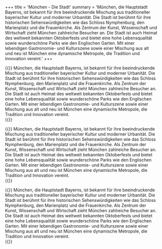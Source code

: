 +++
title = 'München - Die Stadt'
summary = 'München, die Hauptstadt Bayerns, ist bekannt für ihre beeindruckende Mischung aus traditioneller bayerischer Kultur und moderner Urbanität. Die Stadt ist berühmt für ihre historischen Sehenswürdigkeiten wie das Schloss Nymphenburg, den Marienplatz und die Frauenkirche. Als Zentrum der Kunst, Wissenschaft und Wirtschaft zieht München zahlreiche Besucher an. Die Stadt ist auch Heimat des weltweit bekannten Oktoberfests und bietet eine hohe Lebensqualität sowie wunderschöne Parks wie den Englischen Garten. Mit einer lebendigen Gastronomie- und Kulturszene sowie einer Mischung aus alt und neu ist München eine dynamische Metropole, die Tradition und Innovation vereint.'
+++

{{<floating-picture image="muenchen1.jpg" >}}
München, die Hauptstadt Bayerns, ist bekannt für ihre beeindruckende Mischung aus traditioneller bayerischer Kultur und moderner Urbanität. Die Stadt ist berühmt für ihre historischen Sehenswürdigkeiten wie das Schloss Nymphenburg, den Marienplatz und die Frauenkirche. Als Zentrum der Kunst, Wissenschaft und Wirtschaft zieht München zahlreiche Besucher an. Die Stadt ist auch Heimat des weltweit bekannten Oktoberfests und bietet eine hohe Lebensqualität sowie wunderschöne Parks wie den Englischen Garten. Mit einer lebendigen Gastronomie- und Kulturszene sowie einer Mischung aus alt und neu ist München eine dynamische Metropole, die Tradition und Innovation vereint.  
{{</floating-picture>}}

{{<floating-picture image="muenchen2.jpg" right="true">}}
München, die Hauptstadt Bayerns, ist bekannt für ihre beeindruckende Mischung aus traditioneller bayerischer Kultur und moderner Urbanität. Die Stadt ist berühmt für ihre historischen Sehenswürdigkeiten wie das Schloss Nymphenburg, den Marienplatz und die Frauenkirche. Als Zentrum der Kunst, Wissenschaft und Wirtschaft zieht München zahlreiche Besucher an. Die Stadt ist auch Heimat des weltweit bekannten Oktoberfests und bietet eine hohe Lebensqualität sowie wunderschöne Parks wie den Englischen Garten. Mit einer lebendigen Gastronomie- und Kulturszene sowie einer Mischung aus alt und neu ist München eine dynamische Metropole, die Tradition und Innovation vereint.  
{{</floating-picture>}}

{{<floating-picture image="muenchen3.jpg" >}}
München, die Hauptstadt Bayerns, ist bekannt für ihre beeindruckende Mischung aus traditioneller bayerischer Kultur und moderner Urbanität. Die Stadt ist berühmt für ihre historischen Sehenswürdigkeiten wie das Schloss Nymphenburg, den Marienplatz und die Frauenkirche. Als Zentrum der Kunst, Wissenschaft und Wirtschaft zieht München zahlreiche Besucher an. Die Stadt ist auch Heimat des weltweit bekannten Oktoberfests und bietet eine hohe Lebensqualität sowie wunderschöne Parks wie den Englischen Garten. Mit einer lebendigen Gastronomie- und Kulturszene sowie einer Mischung aus alt und neu ist München eine dynamische Metropole, die Tradition und Innovation vereint.  
{{</floating-picture>}}